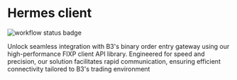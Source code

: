# Hermes client

![workflow status badge](https://github.com/vitor-tadashi/hermes/actions/workflows/WORKFLOW-FILE/badge.svg)

Unlock seamless integration with B3's binary order entry gateway using our high-performance FIXP client API library. Engineered for speed and precision, our solution facilitates rapid communication, ensuring efficient connectivity tailored to B3's trading environment
